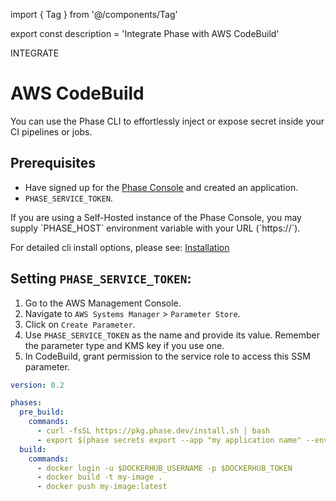 import { Tag } from '@/components/Tag'

export const description = 'Integrate Phase with AWS CodeBuild'

<Tag variant="small">INTEGRATE</Tag>

# AWS CodeBuild

You can use the Phase CLI to effortlessly inject or expose secret inside your CI pipelines or jobs.

## Prerequisites

- Have signed up for the [Phase Console](https://console.phase.dev) and created an application.
- `PHASE_SERVICE_TOKEN`.

<Note>
  If you are using a Self-Hosted instance of the Phase Console, you may supply
  `PHASE_HOST` environment variable with your URL (`https://<HOST>`).
</Note>

For detailed cli install options, please see: [Installation](/cli/install)

## Setting `PHASE_SERVICE_TOKEN`:

1. Go to the AWS Management Console.
2. Navigate to `AWS Systems Manager` > `Parameter Store`.
3. Click on `Create Parameter`.
4. Use `PHASE_SERVICE_TOKEN` as the name and provide its value. Remember the parameter type and KMS key if you use one.
5. In CodeBuild, grant permission to the service role to access this SSM parameter.

```yaml
version: 0.2

phases:
  pre_build:
    commands:
      - curl -fsSL https://pkg.phase.dev/install.sh | bash
      - export $(phase secrets export --app "my application name" --env prod DOCKERHUB_USERNAME DOCKERHUB_TOKEN | xargs)
  build:
    commands:
      - docker login -u $DOCKERHUB_USERNAME -p $DOCKERHUB_TOKEN
      - docker build -t my-image .
      - docker push my-image:latest
```
